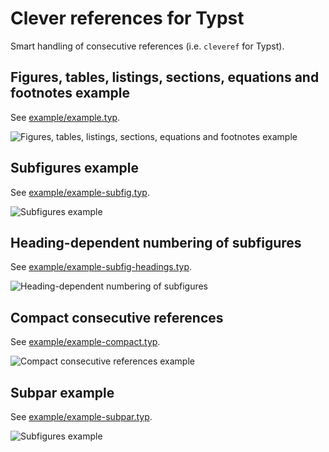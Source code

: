 # Clever references for Typst

Smart handling of consecutive references (i.e. `cleveref` for Typst).

## Figures, tables, listings, sections, equations and footnotes example

See [example/example.typ](example/example.typ).

![Figures, tables, listings, sections, equations and footnotes example](example/example.png)

## Subfigures example

See [example/example-subfig.typ](example/example-subfig.typ).

![Subfigures example](example/example-subfig.png)

## Heading-dependent numbering of subfigures

See [example/example-subfig-headings.typ](example/example-subfig-headings.typ).

![Heading-dependent numbering of subfigures](example/example-subfig-headings.png)

## Compact consecutive references

See [example/example-compact.typ](example/example-compact.typ).

![Compact consecutive references example](example/example-compact.png)

## Subpar example

See [example/example-subpar.typ](example/example-subpar.typ).

![Subfigures example](example/example-subpar.png)
